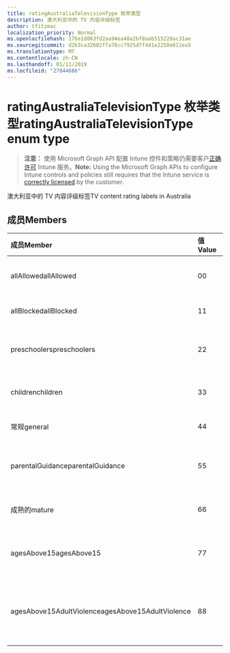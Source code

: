 ```yaml
---
title: ratingAustraliaTelevisionType 枚举类型
description: 澳大利亚中的 TV 内容评级标签
author: tfitzmac
localization_priority: Normal
ms.openlocfilehash: 176e1d863fd2aa94ea48a2bf8aab515228ac31ae
ms.sourcegitcommit: d2b3ca32602ffa76cc7925d7f4d1e2258e611ea5
ms.translationtype: MT
ms.contentlocale: zh-CN
ms.lasthandoff: 01/11/2019
ms.locfileid: "27844686"
---
```

# <a name="ratingaustraliatelevisiontype-enum-type"></a><span data-ttu-id="da641-103">ratingAustraliaTelevisionType 枚举类型</span><span class="sxs-lookup"><span data-stu-id="da641-103">ratingAustraliaTelevisionType enum type</span></span>

> <span data-ttu-id="da641-104">**注意：** 使用 Microsoft Graph API 配置 Intune 控件和策略仍需要客户[正确许可](https://go.microsoft.com/fwlink/?linkid=839381) Intune 服务。</span><span class="sxs-lookup"><span data-stu-id="da641-104">**Note:** Using the Microsoft Graph APIs to configure Intune controls and policies still requires that the Intune service is [correctly licensed](https://go.microsoft.com/fwlink/?linkid=839381) by the customer.</span></span>

<span data-ttu-id="da641-105">澳大利亚中的 TV 内容评级标签</span><span class="sxs-lookup"><span data-stu-id="da641-105">TV content rating labels in Australia</span></span>
## <a name="members"></a><span data-ttu-id="da641-106">成员</span><span class="sxs-lookup"><span data-stu-id="da641-106">Members</span></span>
|<span data-ttu-id="da641-107">成员</span><span class="sxs-lookup"><span data-stu-id="da641-107">Member</span></span>|<span data-ttu-id="da641-108">值</span><span class="sxs-lookup"><span data-stu-id="da641-108">Value</span></span>|<span data-ttu-id="da641-109">Description</span><span class="sxs-lookup"><span data-stu-id="da641-109">Description</span></span>|
|:---|:---|:---|
|<span data-ttu-id="da641-110">allAllowed</span><span class="sxs-lookup"><span data-stu-id="da641-110">allAllowed</span></span>|<span data-ttu-id="da641-111">0</span><span class="sxs-lookup"><span data-stu-id="da641-111">0</span></span>|<span data-ttu-id="da641-112">默认值，允许所有 TV 都显示内容</span><span class="sxs-lookup"><span data-stu-id="da641-112">Default value, allow all TV shows content</span></span>|
|<span data-ttu-id="da641-113">allBlocked</span><span class="sxs-lookup"><span data-stu-id="da641-113">allBlocked</span></span>|<span data-ttu-id="da641-114">1</span><span class="sxs-lookup"><span data-stu-id="da641-114">1</span></span>|<span data-ttu-id="da641-115">不允许任何电视显示内容</span><span class="sxs-lookup"><span data-stu-id="da641-115">Do not allow any TV shows content</span></span>|
|<span data-ttu-id="da641-116">preschoolers</span><span class="sxs-lookup"><span data-stu-id="da641-116">preschoolers</span></span>|<span data-ttu-id="da641-117">2</span><span class="sxs-lookup"><span data-stu-id="da641-117">2</span></span>|<span data-ttu-id="da641-118">P 分类供 preschoolers</span><span class="sxs-lookup"><span data-stu-id="da641-118">The P classification is intended for preschoolers</span></span>|
|<span data-ttu-id="da641-119">children</span><span class="sxs-lookup"><span data-stu-id="da641-119">children</span></span>|<span data-ttu-id="da641-120">3</span><span class="sxs-lookup"><span data-stu-id="da641-120">3</span></span>|<span data-ttu-id="da641-121">C 分类供子级下 14</span><span class="sxs-lookup"><span data-stu-id="da641-121">The C classification is intended for children under 14</span></span>|
|<span data-ttu-id="da641-122">常规</span><span class="sxs-lookup"><span data-stu-id="da641-122">general</span></span>|<span data-ttu-id="da641-123">4</span><span class="sxs-lookup"><span data-stu-id="da641-123">4</span></span>|<span data-ttu-id="da641-124">G 分类是适用于所有岁</span><span class="sxs-lookup"><span data-stu-id="da641-124">The G classification is suitable for all ages</span></span>|
|<span data-ttu-id="da641-125">parentalGuidance</span><span class="sxs-lookup"><span data-stu-id="da641-125">parentalGuidance</span></span>|<span data-ttu-id="da641-126">5</span><span class="sxs-lookup"><span data-stu-id="da641-126">5</span></span>|<span data-ttu-id="da641-127">PG 分类建议为年轻的查看者</span><span class="sxs-lookup"><span data-stu-id="da641-127">The PG classification is recommended for young viewers</span></span>|
|<span data-ttu-id="da641-128">成熟的</span><span class="sxs-lookup"><span data-stu-id="da641-128">mature</span></span>|<span data-ttu-id="da641-129">6</span><span class="sxs-lookup"><span data-stu-id="da641-129">6</span></span>|<span data-ttu-id="da641-130">M 分类建议为查看者超过 15</span><span class="sxs-lookup"><span data-stu-id="da641-130">The M classification is recommended for viewers over 15</span></span>|
|<span data-ttu-id="da641-131">agesAbove15</span><span class="sxs-lookup"><span data-stu-id="da641-131">agesAbove15</span></span>|<span data-ttu-id="da641-132">7</span><span class="sxs-lookup"><span data-stu-id="da641-132">7</span></span>|<span data-ttu-id="da641-133">MA15 + 分类不适用于查看在 15</span><span class="sxs-lookup"><span data-stu-id="da641-133">The MA15+ classification is not suitable for viewers under 15</span></span>|
|<span data-ttu-id="da641-134">agesAbove15AdultViolence</span><span class="sxs-lookup"><span data-stu-id="da641-134">agesAbove15AdultViolence</span></span>|<span data-ttu-id="da641-135">8</span><span class="sxs-lookup"><span data-stu-id="da641-135">8</span></span>|<span data-ttu-id="da641-136">AV15 + 分类不适合下 15，成人暴力特有的查看者</span><span class="sxs-lookup"><span data-stu-id="da641-136">The AV15+ classification is not suitable for viewers under 15, adult violence-specific</span></span>|



